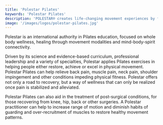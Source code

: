 ```yaml
---
title: 'Polestar Pilates'
keywords: 'Polestar Pilates'
description: 'POLESTAR® creates life-changing movement experiences by fusing Pilates, physical-therapy and mind-body energy systems. '
image: '/images/logos/polestar-pilates.jpg'
---
```

Polestar is an international authority in Pilates education, focused on whole body wellness, healing through movement modalities and mind-body-spirit connectivity.

Driven by its science and evidence-based curriculum, professional leadership and a variety of specialties, Polestar applies Pilates exercises in helping people either restore, achieve or excel in physical movement. Polestar Pilates can help relieve back pain, muscle pain, neck pain, shoulder impingement and other conditions impeding physical fitness. Polestar offers not only a road to recovery, but a way of wellness that can only be realized once pain is stabilized and alleviated.

Polestar Pilates can also aid in the treatment of post-surgical conditions, for those recovering from knee, hip, back or other surgeries. A Polestar practitioner can help to increase range of motion and diminish habits of guarding and over-recruitment of muscles to restore healthy movement patterns. 